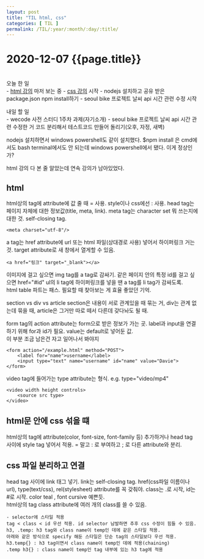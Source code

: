 ```yaml
---
layout: post
title: "TIL html, css"
categories: [ TIL ]
permalink: /TIL/:year/:month/:day/:title/
---
```


# 2020-12-07 {{page.title}}
&nbsp;  
오늘 한 일  
    - [html 강의](https://www.codecademy.com/learn/learn-html) 마저 보는 중
    - [css 강의](https://www.codecademy.com/learn/learn-css) 시작
    - nodejs 설치하고 공유 받은 package.json npm install하기
    - seoul bike 프로젝트 날씨 api 시간 관련 수정 시작  

내일 할 일  
    - wecode 사전 스터디 1주차 과제(자기소개)
    - seoul bike 프로젝트 날씨 api 시간 관련 수정한 거 코드 분리해서 테스트코드 만들어 돌리기(오후, 자정, 새벽)  

nodejs 설치하면서 windows powershell도 같이 설치했다. $npm install 은 cmd에서도 bash terminal에서도 안 되는데 windows powershell에서 됐다. 이게 정상인가?

html 강의 다 본 줄 알았는데 연속 강의가 남아있었다.
## html
html상의 tag에 attribute에 값 줄 때 = 사용. style이나 css에선 : 사용.
head tag는 페이지 자체에 대한 정보값(title, meta, link).
meta tag는 character set 뭐 쓰는지에 대한 것. self-closing tag.
```
<meta charset="utf-8"/>
```  
a tag는 href attribute에 url 또는 html 파일(상대경로 사용) 넣어서 하이퍼링크 거는 것. target attribute로 새 창에서 열게할 수 있음.
```
<a href="링크" target="_blank"></a>
```
이미지에 걸고 싶으면 img tag를 a tag로 감싸기. 같은 페이지 안의 특정 id를 걸고 싶으면 href="#id" ul의 li tag에 하이퍼링크를 넣을 땐 a tag를 li tag가 감싸도록.  
html table 파트는 패스. 필요할 때 찾아보는 게 효율 좋았던 기억.  

section vs div vs article
section은 내용이 서로 관계있을 때 묶는 거, div는 관계 없는데 묶을 때, article은 그거만 따로 떼서 다른데 갖다놔도 될 때.  

form tag의 action attribute는 form으로 받은 정보가 가는 곳. label과 input을 연결하기 위해 for과 id가 필요. value는 default로 넣어둔 값.  
이 부분 조금 남은건 자고 일어나서 봐야지  
```
<form action="/example.html" method="POST">
    <label for="name">username</label>
    <input type="text" name="username" id="name" value="Davie">
</form>
```
video tag에 들어가는 type attribute는 형식. e.g. type="video/mp4"
```
<video width height controls>
    <source src type>
</video>
```


## html문 안에 css 섞을 떄
html상의 tag에 attribute(color, font-size, font-family 등) 추가하거나 head tag 사이에 style tag 넣어서 적용. = 말고 : 로 부여하고 ; 로 다른 attribute와 분리.

## css 파일 분리하고 연결
head tag 사이에 link 태그 넣기. link는 self-closing tag. href(css파일 이름이나 url), type(text/css), rel(stylesheet) attribute를 꼭 갖춰야. class는 .로 시작, id는 #로 시작. color teal , font cursive 예쁜듯.  
html상의 tag class attribute에 여러 개의 class를 쓸 수 있음.  

    - selector에 스타일 적용
    tag < class < id 우선 적용. id selector 남발하면 추후 css 수정이 힘들 수 있음.  
    h3, .temp: h3 tag와 class name이 temp인 데에 같은 스타일 적용.  
    아래와 같은 방식으로 specify 해둔 스타일은 단순 tag의 스타일보다 우선 적용.  
    h3.temp{} : h3 tag이면서 class name이 temp인 데에 적용(chaining)  
    .temp h3{} : class name이 temp인 tag 내부에 있는 h3 tag에 적용  

